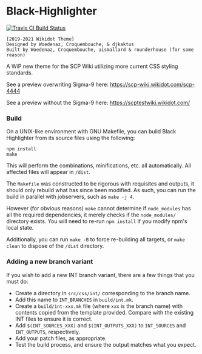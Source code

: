 # Black-Highlighter

[![Travis CI Build Status](https://travis-ci.org/Nu-SCPTheme/Black-Highlighter.svg?branch=master)](https://travis-ci.org/Nu-SCPTheme/Black-Highlighter)

    [2019-2021 Wikidot Theme]
    Designed by Woedenaz, Croquembouche, & djkaktus
    Built by Woedenaz, Croquembouche, aismallard & rounderhouse (for some reason)


A WiP new theme for the SCP Wiki utilizing more current CSS styling standards.

See a preview overwriting Sigma-9 here: https://scp-wiki.wikidot.com/scp-4444

See a preview without the Sigma-9 here: https://scptestwiki.wikidot.com/

### Build

On a UNIX-like environment with GNU Makefile, you can build Black Highlighter from its source files using the following:

```
npm install
make
```

This will perform the combinations, minifications, etc. all automatically. All affected files will appear in `/dist`.

The `Makefile` was constructed to be rigorous with requisites and outputs, it should only rebuild what has since been modified. As such, you can run the build in parallel with jobservers, such as `make -j 4`.

However (for obvious reasons) `make` cannot determine if `node_modules` has all the required dependencies, it merely checks if the `node_modules/` directory exists. You will need to re-run `npm install` if you modify npm's local state.

Additionally, you can run `make -B` to force re-building all targets, or `make clean` to dispose of the `/dist` directory.

### Adding a new branch variant

If you wish to add a new INT branch variant, there are a few things that you must do:

* Create a directory in `src/css/int/` corresponding to the branch name.
* Add this name to `INT_BRANCHES` in `build/int.mk`.
* Create a `build/int-xxx.mk` file (where `xxx` is the branch name) with contents copied from the template provided. Compare with the existing INT files to ensure it is correct.
* Add `$(INT_SOURCES_XXX)` and `$(INT_OUTPUTS_XXX)` to `INT_SOURCES` and `INT_OUTPUTS`, respectively.
* Add your patch files, as appropriate.
* Test the build process, and ensure the output matches what you expect.

